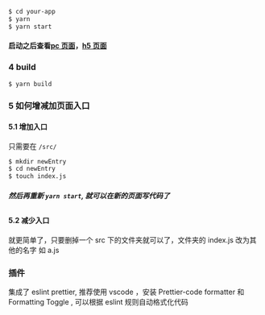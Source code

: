 
```bash
$ cd your-app
$ yarn
$ yarn start
```

#### 启动之后查看[pc 页面](http://127.0.0.1:3000/pc/demo)，[h5 页面](http://127.0.0.1:3000/pc/demo)

### 4 build

```bash
$ yarn build
```

### 5 如何增减加页面入口

#### 5.1 增加入口

只需要在 `/src/`

```bash
$ mkdir newEntry
$ cd newEntry
$ touch index.js
```

##### 然后再重新 `yarn start`, 就可以在新的页面写代码了

##

#### 5.2 减少入口

就更简单了，只要删掉一个 src 下的文件夹就可以了，文件夹的 index.js 改为其他的名字 如 a.js

### 插件

集成了 eslint prettier, 推荐使用 vscode ，安装 Prettier-code formatter 和 Formatting Toggle
, 可以根据 eslint 规则自动格式化代码
